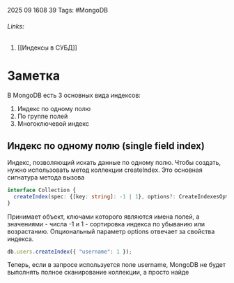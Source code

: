 2025 09 1608 39
Tags: #MongoDB 
###### Links: 
1) [[Индексы в СУБД]]
# Заметка
В MongoDB есть 3 основных вида индексов:
1) Индекс по одному полю
2) По группе полей
3) Многоключевой индекс
## Индекс по одному полю (single field index)
Индекс, позволяющий искать данные по одному полю. Чтобы создать, нужно использовать метод коллекции createIndex. Это основная сигнатура метода вызова
```ts
interface Collection {
  createIndex(spec: {[key: string]: -1 | 1}, options?: CreateIndexesOptions)
}
```
Принимает объект, ключами которого являются имена полей, а значениями - числа -1 и 1 - сортировка индекса по убыванию или возрастанию. Опциональный параметр options отвечает за свойства индекса.
```ts
db.users.createIndex({ "username": 1 });
```
Теперь, если в запросе используется поле username, MongoDB не будет выполнять полное сканирование коллекции, а просто найде